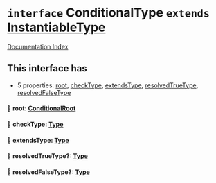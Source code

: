 # `interface` ConditionalType `extends` [InstantiableType](../private.interface.InstantiableType/README.md)

[Documentation Index](../README.md)

## This interface has

- 5 properties:
[root](#-root-conditionalroot),
[checkType](#-checktype-type),
[extendsType](#-extendstype-type),
[resolvedTrueType](#-resolvedtruetype-type),
[resolvedFalseType](#-resolvedfalsetype-type)


#### 📄 root: [ConditionalRoot](../interface.ConditionalRoot/README.md)



#### 📄 checkType: [Type](../private.interface.Type/README.md)



#### 📄 extendsType: [Type](../private.interface.Type/README.md)



#### 📄 resolvedTrueType?: [Type](../private.interface.Type/README.md)



#### 📄 resolvedFalseType?: [Type](../private.interface.Type/README.md)



